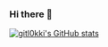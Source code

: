 ### Hi there 👋

<!--
**gitl0kki/gitl0kki** is a ✨ _special_ ✨ repository because its `README.md` (this file) appears on your GitHub profile.

Here are some ideas to get you started:

- 🔭 I’m currently working on ...
- 🌱 I’m currently learning ...
- 👯 I’m looking to collaborate on ...
- 🤔 I’m looking for help with ...
- 💬 Ask me about ...
- 📫 How to reach me: ...
- 😄 Pronouns: ...
- ⚡ Fun fact: ...
-->

[![gitl0kki's GitHub stats](https://github-readme-stats.vercel.app/api?username=gitl0kki&bg_color=DEG)](https://github.com/gitl0kki/github-readme-stats)
